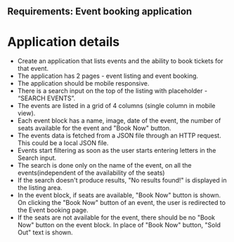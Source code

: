 ## Requirements: Event booking application

# Application details
- Create an application that lists events and the ability to book tickets for that event.
- The application has 2 pages - event listing and event booking.
- The application should be mobile responsive.
- There is a search input on the top of the listing with placeholder - “SEARCH EVENTS”.
- The events are listed in a grid of 4 columns (single column in mobile view).
- Each event block has a name, image, date of the event, the number of seats available for the event and "Book Now" button.
- The events data is fetched from a JSON file through an HTTP request. This could be a local JSON file.
- Events start filtering as soon as the user starts entering letters in the Search input.
- The search is done only on the name of the event, on all the events(independent of the availability of the seats)
- If the search doesn't produce results, "No results found!" is displayed in the listing area.
- In the event block, if seats are available, "Book Now" button is shown. On clicking the "Book Now" button of an event, the user is redirected to the Event booking page.
- If the seats are not available for the event, there should be no "Book Now" button on the event block. In place of "Book Now" button, "Sold Out" text is shown.
